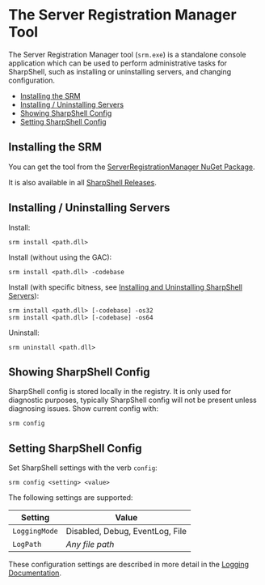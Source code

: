 # The Server Registration Manager Tool

The Server Registration Manager tool (`srm.exe`) is a standalone console application which can be used to perform administrative tasks for SharpShell, such as installing or uninstalling servers, and changing configuration.

<!-- vim-markdown-toc GFM -->

* [Installing the SRM](#installing-the-srm)
* [Installing / Uninstalling Servers](#installing--uninstalling-servers)
* [Showing SharpShell Config](#showing-sharpshell-config)
* [Setting SharpShell Config](#setting-sharpshell-config)

<!-- vim-markdown-toc -->

## Installing the SRM

You can get the tool from the [ServerRegistrationManager NuGet Package](https://www.nuget.org/packages/ServerRegistrationManager).

It is also available in all [SharpShell Releases](https://github.com/dwmkerr/sharpshell/releases).

## Installing / Uninstalling Servers

Install:

```
srm install <path.dll>
```

Install (without using the GAC):

```
srm install <path.dll> -codebase
```

Install (with specific bitness, see [Installing and Uninstalling SharpShell Servers](https://github.com/dwmkerr/sharpshell/blob/master/docs/installing/installing.md)):

```
srm install <path.dll> [-codebase] -os32
srm install <path.dll> [-codebase] -os64
```

Uninstall:

```
srm uninstall <path.dll>
```

## Showing SharpShell Config

SharpShell config is stored locally in the registry. It is only used for diagnostic purposes, typically SharpShell config will not be present unless diagnosing issues. Show current config with:

```
srm config
```

## Setting SharpShell Config

Set SharpShell settings with the verb `config`:

```
srm config <setting> <value>
```

The following settings are supported:

| Setting              | Value                                |
| -------------------- | ------------------------------------ |
| `LoggingMode`        | Disabled, Debug, EventLog, File      |
| `LogPath`            | *Any file path*                      |

These configuration settings are described in more detail in the [Logging Documentation](../logging/logging.md).


